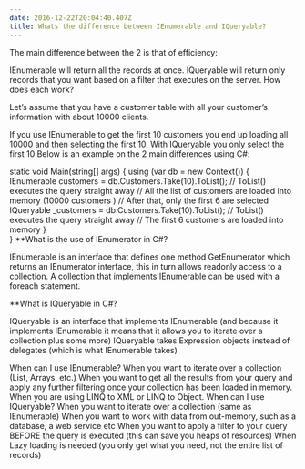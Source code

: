 ```yaml
---
date: 2016-12-22T20:04:40.407Z
title: Whats the difference between IEnumerable and IQueryable?
---
```

The main difference between the 2 is that of efficiency:

IEnumerable will return all the records at once.
IQueryable will return only records that you want based on a filter that executes on the server.
How does each work?

Let’s assume that you have a customer table with all your customer’s information with about 10000 clients.

If you use IEnumerable to get the first 10 customers you end up loading all 10000 and then selecting the first 10.
With IQueryable you only select the first 10
Below is an example on the 2 main differences using C#:

static void Main(string[] args)
{
    using (var db = new Context())
    {
        IEnumerable<Customer> customers = db.Customers.Take(10).ToList();
        // ToList() executes the query straight away
        // All the list of customers are loaded into memory (10000 customers )
        // After that, only the first 6 are selected
        IQueryable<Customer> _customers = db.Customers.Take(10).ToList();
        // ToList() executes the query straight away
        // The first 6 customers are loaded into memory
    }            
}
**What is the use of IEnumerator in C#?

IEnumerable is an interface that defines one method GetEnumerator which returns an IEnumerator interface, this in turn allows readonly access to a collection.  A collection that implements IEnumerable can be used with a foreach statement.

**What is IQueryable in C#?

IQueryable is an interface that implements IEnumerable (and because it implements IEnumerable it means that it allows you to iterate over a collection plus some more) IQueryable takes Expression objects instead of delegates (which is what IEnumerable takes)

When can I use IEnumerable?
When you want to iterate over a collection (List, Arrays, etc.)
When you want to get all the results from your query and apply any further filtering once your collection has been loaded in memory.
When you are using LINQ to XML or LINQ to Object.
When can I use IQueryable?
When you want to iterate over a collection (same as IEnumerable)
When you want to work with data from out-memory, such as a database, a web service etc
When you want to apply a filter to your query BEFORE the query is executed (this can save you heaps of resources)
When Lazy loading is needed (you only get what you need, not the entire list of records)
 
